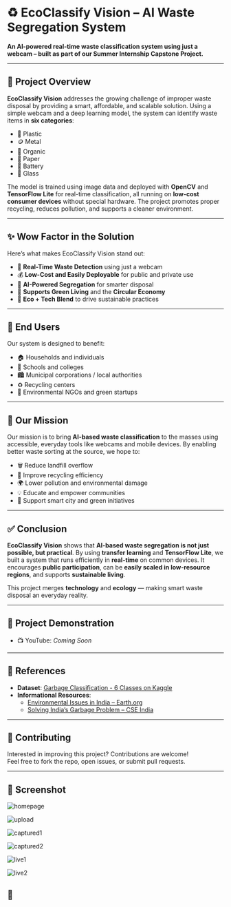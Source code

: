 # ♻️ EcoClassify Vision – AI Waste Segregation System

**An AI-powered real-time waste classification system using just a webcam – built as part of our Summer Internship Capstone Project.**

---

## 📌 Project Overview

**EcoClassify Vision** addresses the growing challenge of improper waste disposal by providing a smart, affordable, and scalable solution. Using a simple webcam and a deep learning model, the system can identify waste items in **six categories**:

- 🥫 Plastic  
- 🪙 Metal  
- 🍌 Organic  
- 📰 Paper  
- 🔋 Battery  
- 🧪 Glass  

The model is trained using image data and deployed with **OpenCV** and **TensorFlow Lite** for real-time classification, all running on **low-cost consumer devices** without special hardware. The project promotes proper recycling, reduces pollution, and supports a cleaner environment.

---

## ✨ Wow Factor in the Solution

Here’s what makes EcoClassify Vision stand out:

- 📸 **Real-Time Waste Detection** using just a webcam
- 💰 **Low-Cost and Easily Deployable** for public and private use
- 🤖 **AI-Powered Segregation** for smarter disposal
- 🌱 **Supports Green Living** and the **Circular Economy**
- 🔁 **Eco + Tech Blend** to drive sustainable practices

---

## 👥 End Users

Our system is designed to benefit:

- 🏠 Households and individuals  
- 🏫 Schools and colleges  
- 🏙️ Municipal corporations / local authorities  
- ♻️ Recycling centers  
- 🌿 Environmental NGOs and green startups  

---

## 🎯 Our Mission

Our mission is to bring **AI-based waste classification** to the masses using accessible, everyday tools like webcams and mobile devices. By enabling better waste sorting at the source, we hope to:

- 🗑️ Reduce landfill overflow  
- 🔄 Improve recycling efficiency  
- 🌍 Lower pollution and environmental damage  
- 💡 Educate and empower communities  
- 🧩 Support smart city and green initiatives  

---

## ✅ Conclusion

**EcoClassify Vision** shows that **AI-based waste segregation is not just possible, but practical**. By using **transfer learning** and **TensorFlow Lite**, we built a system that runs efficiently in **real-time** on common devices. It encourages **public participation**, can be **easily scaled in low-resource regions**, and supports **sustainable living**.

This project merges **technology** and **ecology** — making smart waste disposal an everyday reality.

---

## 🚀 Project Demonstration

- 📺 YouTube: *Coming Soon* 

---

## 📂 References

- **Dataset**: [Garbage Classification - 6 Classes on Kaggle](https://www.kaggle.com/datasets/asdasdasasdas/garbage-classification)
- **Informational Resources**:
  - [Environmental Issues in India – Earth.org](https://earth.org/environmental-issues-in-india/)
  - [Solving India’s Garbage Problem – CSE India](https://www.cseindia.org/solving-indias-garbage-problem-6399)

---

## 🤝 Contributing

Interested in improving this project? Contributions are welcome!  
Feel free to fork the repo, open issues, or submit pull requests.

---

## 📄 Screenshot

![homepage](https://github.com/user-attachments/assets/45129d24-42a2-471e-98b3-abb7ea5a4545)

![upload](https://github.com/user-attachments/assets/5e5f9a46-e43f-4284-8163-f913449037d7)

![captured1](https://github.com/user-attachments/assets/1c1713d3-67bf-4697-bd5e-c329d96aa85a)

![captured2](https://github.com/user-attachments/assets/80b561db-3d15-43b7-8ead-c694e6bcd173)

![live1](https://github.com/user-attachments/assets/7d6fe153-4c79-4892-afa1-241ad839a505)

![live2](https://github.com/user-attachments/assets/458c953e-5c2c-4940-b48b-7153a71838e1)

## 📄 







